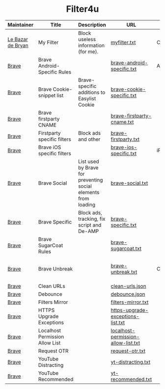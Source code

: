 <div align="center">
<h1>Filter4u</h1>
  
| Maintainer | Title | Description | URL | Device | Add-on |
|------------|-------|-------------|-----|--------|--------|
| <a href="https://www.clictune.com/jxZZ">Le Bazar de Bryan</a> | My Filter | Block useless information (for me). | <a href="myfilter.txt?raw=true">myfilter.txt</a> | Computer | <a href="https://www.clictune.com/jy02">uBlock Origin</a> |
| <a href="https://www.clictune.com/jy01">Brave</a> | Brave Android-Specific Rules |  | <a href="https://www.clictune.com/jy04">brave-android-specific.txt</a> | Android |  |
| <a href="https://www.clictune.com/jy01">Brave</a> | Brave Cookie-snippet list | Brave-specific additions to Easylist Cookie | <a href="https://www.clictune.com/jy05">brave-cookie-specific.txt</a> |  |  |
| <a href="https://www.clictune.com/jy01">Brave</a> | Brave firstparty CNAME |  | <a href="https://www.clictune.com/jy06">brave-firstparty-cname.txt</a> |  |  |
| <a href="https://www.clictune.com/jy01">Brave</a> | Firstparty specific filters | Block ads and other | <a href="https://www.clictune.com/jy07">brave-firstparty.txt</a> |  |  |
| <a href="https://www.clictune.com/jy01">Brave</a> | Brave iOS specific filters |  | <a href="https://www.clictune.com/jy08">brave-ios-specific.txt</a> | iPhone/iOS |  |
| <a href="https://www.clictune.com/jy01">Brave</a> | Brave Social | List used by Brave for preventing social elements from loading | <a href="https://www.clictune.com/jy09">brave-social.txt</a> |  |  |
| <a href="https://www.clictune.com/jy01">Brave</a> | Brave Specific | Block ads, tracking, fix script and De-AMP | <a href="https://www.clictune.com/jy0a">brave-specific.txt</a> |  |  |
| <a href="https://www.clictune.com/jy01">Brave</a> | Brave SugarCoat Rules |  | <a href="https://www.clictune.com/jy0b">brave-sugarcoat.txt</a> |  |  |
| <a href="https://www.clictune.com/jy01">Brave</a> | Brave Unbreak |  | <a href="https://www.clictune.com/jy0c">brave-unbreak.txt</a> | Computer | <a href="https://www.clictune.com/jy0d">Adblock Plus 2.0</a>/<a href="https://www.clictune.com/jy02">uBlock Origin</a> |
| <a href="https://www.clictune.com/jy01">Brave</a> | Clean URLs |  | <a href="https://www.clictune.com/jy0e">clean-urls.json</a> |  |  |
| <a href="https://www.clictune.com/jy01">Brave</a> | Debounce |  | <a href="https://www.clictune.com/jy0f">debounce.json</a> |  |  |
| <a href="https://www.clictune.com/jy01">Brave</a> | Filters Mirror |  | <a href="https://www.clictune.com/jy0g">filters-mirror.txt</a> |  |  |
| <a href="https://www.clictune.com/jy01">Brave</a> | HTTPS Upgrade Exceptions |  | <a href="https://www.clictune.com/jy0h">https-upgrade-exceptions-list.txt</a> |  |  |
| <a href="https://www.clictune.com/jy01">Brave</a> | Localhost Permission Allow List |  | <a href="https://www.clictune.com/jy0k">localhost-permission-allow-list.txt</a> |  |  |
| <a href="https://www.clictune.com/jy01">Brave</a> | Request OTR |  | <a href="https://www.clictune.com/jy0l">request-otr.txt</a> |  |  |
| <a href="https://www.clictune.com/jy01">Brave</a> | YouTube Distracting |  | <a href="https://www.clictune.com/jy0m">yt-distracting.txt</a> |  |  |
| <a href="https://www.clictune.com/jy01">Brave</a> | YouTube Recommended |  | <a href="https://www.clictune.com/jy0n">yt-recommended.txt</a> |  |  |

</div>
